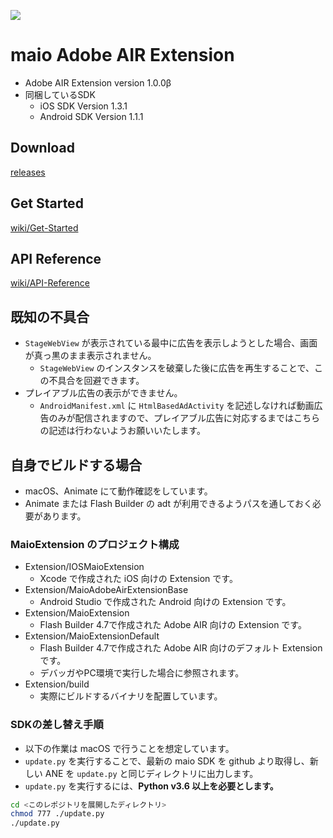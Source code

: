 ![](https://github.com/imobile-maio/maio-iOS-SDK/blob/wiki/doc/images/logo.png)

# maio Adobe AIR Extension

* Adobe AIR Extension version 1.0.0β
* 同梱しているSDK
    * iOS SDK Version 1.3.1
    * Android SDK Version 1.1.1

## Download
[releases](https://github.com/imobile-maio/maio-Adobe-AIR-Extension/releases)

## Get Started
[wiki/Get-Started](https://github.com/imobile-maio/maio-Adobe-AIR-Extension/wiki/Get-Started)

## API Reference
[wiki/API-Reference](https://github.com/imobile-maio/maio-Adobe-AIR-Extension/wiki/API-Reference)

## 既知の不具合

* `StageWebView` が表示されている最中に広告を表示しようとした場合、画面が真っ黒のまま表示されません。
    - `StageWebView` のインスタンスを破棄した後に広告を再生することで、この不具合を回避できます。
* プレイアブル広告の表示ができません。
    - `AndroidManifest.xml` に `HtmlBasedAdActivity` を記述しなければ動画広告のみが配信されますので、プレイアブル広告に対応するまではこちらの記述は行わないようお願いいたします。

## 自身でビルドする場合

* macOS、Animate にて動作確認をしています。
* Animate または Flash Builder の adt が利用できるようパスを通しておく必要があります。

### MaioExtension のプロジェクト構成
* Extension/IOSMaioExtension
    - Xcode で作成された iOS 向けの Extension です。
* Extension/MaioAdobeAirExtensionBase
    - Android Studio で作成された Android 向けの Extension です。
* Extension/MaioExtension
    - Flash Builder 4.7で作成された Adobe AIR 向けの Extension です。
* Extension/MaioExtensionDefault
    - Flash Builder 4.7で作成された Adobe AIR 向けのデフォルト Extension です。
    - デバッガやPC環境で実行した場合に参照されます。
* Extension/build
    - 実際にビルドするバイナリを配置しています。

### SDKの差し替え手順

- 以下の作業は macOS で行うことを想定しています。
- `update.py` を実行することで、最新の maio SDK を github より取得し、新しい ANE を `update.py` と同じディレクトリに出力します。
- `update.py` を実行するには、**Python v3.6 以上を必要とします。**

```sh
cd <このレポジトリを展開したディレクトリ>
chmod 777 ./update.py
./update.py
```
